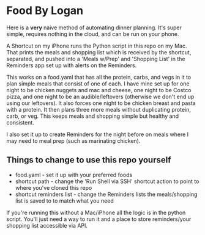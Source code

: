 # Food By Logan

Here is a **very** naive method of automating dinner planning. It's super simple, requires nothing in the cloud, and can be run on your phone.

A Shortcut on my iPhone runs the Python script in this repo on my Mac. That prints the meals and shopping list which is received by the shortcut, separated, and pushed into a 'Meals w/Prep' and 'Shopping List' in the Reminders app set up with alerts on the Reminders.

This works on a food.yaml that has all the protein, carbs, and vegs in it to plan simple meals that consist of one of each. I have mine set up for one night to be chicken nuggets and mac and cheese, one night to be Costco pizza, and one night to be an audible/leftovers (otherwise we don't end up using our leftovers). It also forces one night to be chicken breast and pasta with a protein. It then plans three more meals without duplicating protein, carb, or veg. This keeps meals and shopping simple but healthy and consistent.

I also set it up to create Reminders for the night before on meals where I may need to meal prep (such as marinating chicken).

## Things to change to use this repo yourself

* food.yaml - set it up with your preferred foods
* shortcut path - change the 'Run Shell via SSH' shortcut action to point to where you've cloned this repo
* shortcut reminders list - change the Reminders lists the meals/shopping list is saved to to match what you need

If you're running this without a Mac/iPhone all the logic is in the python script. You'll just need a way to run it and a place to store reminders/your shopping list accessible via API.